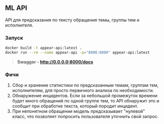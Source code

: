 ML API
--

API для предсказания по тексту обращения темы, группы тем и исполнителя.

### Запуск

```bash
docker build -t appear-api:latest .
docker run --rm --name appear-api -p="8000:8000" appear-api:latest
```

> **Swagger - http://0.0.0.0:8000/docs**

### Фичи

1. Сбор и хранение статистики по предсказанным темам, группам тем, исполнителям, для просто первичного анализа по
   необходимости.
2. Обнаружение инцидентов. Если за небольшой промежуток времени будет много обращений по одной группе тем, то API
   обнаружит это и сообщит при обработке текста, который породит инцидент.
3. При непонятном обращении модель предсказывает "нулевой" класс, что позволяет попросить пользователя уточнить свой
   запрос.